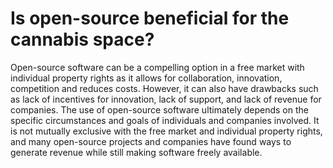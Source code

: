 # Is open-source beneficial for the cannabis space?

Open-source software can be a compelling option in a free market with individual property rights as it allows for collaboration, innovation, competition and reduces costs. However, it can also have drawbacks such as lack of incentives for innovation, lack of support, and lack of revenue for companies. The use of open-source software ultimately depends on the specific circumstances and goals of individuals and companies involved. It is not mutually exclusive with the free market and individual property rights, and many open-source projects and companies have found ways to generate revenue while still making software freely available.

<!-- - Public goods argument: Open-source is non-rivalrous and by definition non-excludable. Private software is non-rivalrous and excludable. -->

<!-- In a free market with individual property rights, open-source software can be seen as a compelling option for several reasons:

It allows for collaboration and innovation: Open-source software allows developers to collaborate and contribute to the development of software, leading to faster innovation and advancements.

It promotes competition: Open-source software can promote competition by allowing new companies to enter the market and create new products based on existing open-source software.

It reduces costs: Open-source software is typically available at no cost, which can reduce the costs associated with obtaining and using software.

It increases security: Open-source software allows anyone to review and audit the code, making it more transparent and secure.

On the other hand, some may argue against open-source software in a free market with individual property rights because:

It can lead to a lack of incentives for innovation: If software is freely available, there may be less incentive for companies to invest in research and development.

It can lead to a lack of support: Open-source software is typically developed and maintained by a community of volunteers, which may lead to a lack of support and maintenance.

It can lead to a lack of revenue: Open-source software can reduce the potential revenue for companies that would otherwise sell proprietary software.

Ultimately, the use of open-source software in a free market with individual property rights depends on the specific circumstances and the goals of the individuals and companies involved.

A compelling argument for open-source software in a free market with individual property rights is that it allows for the free exchange of ideas and collaboration among individuals and companies, leading to faster innovation and advancements in technology. This ultimately benefits society as a whole, as it allows for the creation of better products and services at a lower cost. Additionally, open-source software can also increase competition in the market, as it allows for new companies to enter the market more easily and compete with established companies.

On the other hand, a compelling argument against open-source software in a free market with individual property rights is that it can be difficult for companies to monetize their products and services if the underlying code is freely available. This can make it difficult for companies to recoup their research and development costs and invest in future projects. Additionally, open-source software can also lead to a "race to the bottom" in terms of pricing, as companies may be forced to lower their prices in order to compete with free alternatives.

It's important to note that open-source software is not mutually exclusive with the free market and individual property rights. Many open-source projects and companies use various business models to generate revenue while still making their software freely available.

One argument for open-source software in a free market with individual property rights is that it allows for the efficient sharing and collaboration of information and resources among individuals and businesses, promoting innovation and competition. Additionally, open-source software can be more cost-effective for users, as they do not need to purchase licenses for proprietary software.

However, some argue that open-source software can undermine the ability of individuals and businesses to monetize their work and ideas, as others are free to use and build upon their creations without providing compensation. Additionally, open-source software can lead to a lack of motivation for individuals and businesses to invest time and resources into developing new software, as their creations may be freely used by others without the potential for financial gain. -->
